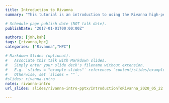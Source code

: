 ```yaml
---
title: Introduction to Rivanna
summary: "This tutorial is an introduction to using the Rivanna high-performance computing (HPC) system."

# Schedule page publish date (NOT talk date).
publishDate: "2017-01-01T00:00:00Z"

authors: [jmh,kah]
tags: [rivanna,hpc]
categories: ["Rivanna","HPC"]

# Markdown Slides (optional).
#   Associate this talk with Markdown slides.
#   Simply enter your slide deck's filename without extension.
#   E.g. `slides = "example-slides"` references `content/slides/example-slides.md`.
#   Otherwise, set `slides = ""`.
#slides: rivanna-intro 
notes: rivanna-intro
url_slides: slides/rivanna-intro-pptx/IntroductionToRivanna_2020_05_22.pptx

---
```


